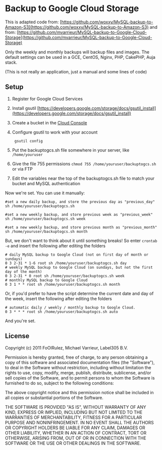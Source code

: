 Backup to Google Cloud Storage
=================================
This is adapted code from: [https://github.com/woxxy/MySQL-backup-to-Amazon-S3](https://github.com/woxxy/MySQL-backup-to-Amazon-S3) and from: [https://github.com/mvarrieur/MySQL-backup-to-Google-Cloud-Storage](https://github.com/mvarrieur/MySQL-backup-to-Google-Cloud-Storage)

Only the weekly and monthly backups will backup files and images. The default settings can be used in a  GCE, CentOS, Nginx, PHP, CakePHP, Auja stack.

(This is not really an application, just a manual and some lines of code)

Setup
-----
1. Register for Google Cloud Services
2. Install gsutil [https://developers.google.com/storage/docs/gsutil_install](https://developers.google.com/storage/docs/gsutil_install)

3. Create a bucket in the [Cloud Console](https://cloud.google.com/console)
3. Configure gsutil to work with your account

		gsutil config
	
5. Put the backuptogcs.sh file somewhere in your server, like `/home/youruser`
6. Give the file 755 permissions `chmod 755 /home/youruser/backuptogcs.sh` or via FTP
7. Edit the variables near the top of the backuptogcs.sh file to match your bucket and MySQL authentication

Now we're set. You can use it manually:

	#set a new daily backup, and store the previous day as "previous_day"
	sh /home/youruser/backuptogcs.sh
	
	#set a new weekly backup, and store previous week as "previous_week"
	sh /home/youruser/backuptogcs.sh week
	
	#set a new weekly backup, and store previous month as "previous_month"
	sh /home/youruser/backuptogcs.sh month
	
But, we don't want to think about it until something breaks! So enter `crontab -e` and insert the following after editing the folders

	# daily MySQL backup to Google Cloud (not on first day of month or sundays)
	0 3 2-31 * 1-6 root sh /home/youruser/backuptogcs.sh day
	# weekly MySQL backup to Google Cloud (on sundays, but not the first day of the month)
	0 3 2-31 * 0 root sh /home/youruser/backuptogcs.sh week
	# monthly MySQL backup to Google Cloud
	0 3 1 * * root sh /home/youruser/backuptogcs.sh month

Or, if you'd prefer to have the script determine the current date and day of the week, insert the following after editing the folders

	# automatic daily / weekly / monthly backup to Google Cloud.
	0 3 * * * root sh /home/youruser/backuptogcs.sh auto

And you're set.


License
---------------

Copyright (c) 2011 FoOlRulez, Michael Varrieur, Label305 B.V.

Permission is hereby granted, free of charge, to any person obtaining a copy of this software and associated documentation files (the "Software"), to deal in the Software without restriction, including without limitation the rights to use, copy, modify, merge, publish, distribute, sublicense, and/or sell copies of the Software, and to permit persons to whom the Software is furnished to do so, subject to the following conditions:

The above copyright notice and this permission notice shall be included in all copies or substantial portions of the Software.

THE SOFTWARE IS PROVIDED "AS IS", WITHOUT WARRANTY OF ANY KIND, EXPRESS OR IMPLIED, INCLUDING BUT NOT LIMITED TO THE WARRANTIES OF MERCHANTABILITY, FITNESS FOR A PARTICULAR PURPOSE AND NONINFRINGEMENT. IN NO EVENT SHALL THE AUTHORS OR COPYRIGHT HOLDERS BE LIABLE FOR ANY CLAIM, DAMAGES OR OTHER LIABILITY, WHETHER IN AN ACTION OF CONTRACT, TORT OR OTHERWISE, ARISING FROM, OUT OF OR IN CONNECTION WITH THE SOFTWARE OR THE USE OR OTHER DEALINGS IN THE SOFTWARE.
